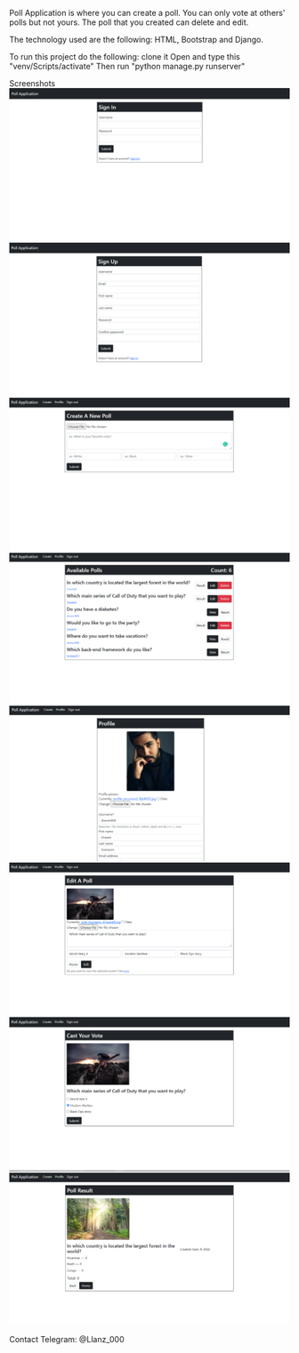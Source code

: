 Poll Application is where you can create a poll. You can only vote at others' polls but not yours. The poll that you created can delete and edit.

The technology used are the following: HTML, Bootstrap and Django.

To run this project do the following: clone it Open and type this "venv/Scripts/activate" Then run "python manage.py runserver"

Screenshots
![Alt text](screenshots/sign-in.png?raw=true "Optional Title")
![Alt text](screenshots/sign-up.png?raw=true "Optional Title")
![Alt text](screenshots/create.png?raw=true "Optional Title")
![Alt text](screenshots/home.png?raw=true "Optional Title")
![Alt text](screenshots/profile.png?raw=true "Optional Title")
![Alt text](screenshots/edit.png?raw=true "Optional Title")
![Alt text](screenshots/vote.png?raw=true "Optional Title")
![Alt text](screenshots/result.png?raw=true "Optional Title")

Contact Telegram: @Llanz_000